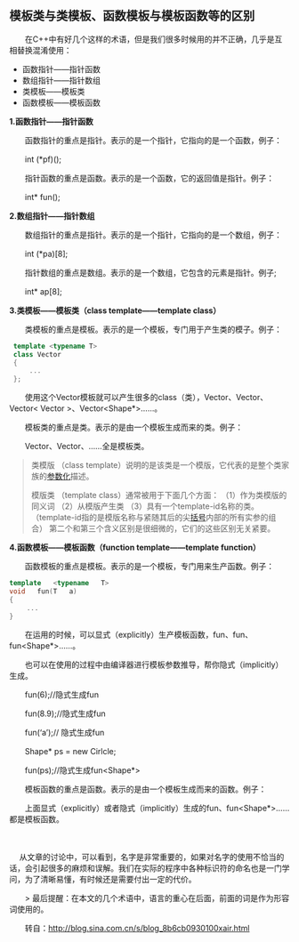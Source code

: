 ## 模板类与类模板、函数模板与模板函数等的区别



　　在C++中有好几个这样的术语，但是我们很多时候用的并不正确，几乎是互相替换混淆使用：  

- 函数指针——指针函数
- 数组指针——指针数组
- 类模板——模板类
- 函数模板——模板函数　

**1.函数指针——指针函数**  

　　函数指针的重点是指针。表示的是一个指针，它指向的是一个函数，例子：

　　int   (*pf)();  

　　指针函数的重点是函数。表示的是一个函数，它的返回值是指针。例子：  

　　int*   fun();  

**2.数组指针——指针数组**  

　　数组指针的重点是指针。表示的是一个指针，它指向的是一个数组，例子：  

　　int   (*pa)[8];  

　　指针数组的重点是数组。表示的是一个数组，它包含的元素是指针。例子;  

　　int*   ap[8];  

**3.类模板——模板类（class   template——template   class）**  

　　类模板的重点是模板。表示的是一个模板，专门用于产生类的模子。例子：  

```cpp
 template <typename T>
 class Vector
 {
     ...
 };
```

　　使用这个Vector模板就可以产生很多的class（类），Vector<int>、Vector<char>、 Vector<   Vector<int>  >、Vector<Shape*>……。  

　　模板类的重点是类。表示的是由一个模板生成而来的类。例子：  

　　Vector<int>、Vector<char>、……全是模板类。

> 类模版 （class template）说明的是该类是一个模版，它代表的是整个类家族的[参数化](http://www.so.com/s?q=%E5%8F%82%E6%95%B0%E5%8C%96&ie=utf-8&src=internal_wenda_recommend_textn)描述。
>
> 模版类 （template class）通常被用于下面几个方面：
> （1）作为类模版的同义词
> （2）从模版产生类
> （3）具有一个template-id名称的类。（template-id指的是模版名称与紧随其后的尖[括号](http://www.so.com/s?q=%E6%8B%AC%E5%8F%B7&ie=utf-8&src=internal_wenda_recommend_textn)内部的所有实参的组合）
> 第二个和第三个含义区别是很细微的，它们的这些区别无关紧要。

**4.函数模板——模板函数（function   template——template   function）**  

　　函数模板的重点是模板。表示的是一个模板，专门用来生产函数。例子：  

```cpp
template   <typename   T>  
void   fun(T   a)  
{  
 　　...
}   
```

　　在运用的时候，可以显式（explicitly）生产模板函数，fun<int>、fun<double>、fun<Shape*>……。  

　　也可以在使用的过程中由编译器进行模板参数推导，帮你隐式（implicitly）生成。  

　　fun(6);//隐式生成fun<int>  

　　fun(8.9);//隐式生成fun<double>  

　　fun(‘a’);//   隐式生成fun<char>  

　　Shape*   ps   =   new   Cirlcle;  

　　fun(ps);//隐式生成fun<Shape*>  

　　模板函数的重点是函数。表示的是由一个模板生成而来的函数。例子：  

　　上面显式（explicitly）或者隐式（implicitly）生成的fun<int>、fun<Shape*>……都是模板函数。  

　　

　  从文章的讨论中，可以看到，名字是非常重要的，如果对名字的使用不恰当的话，会引起很多的麻烦和误解。我们在实际的程序中各种标识符的命名也是一门学问，为了清晰易懂，有时候还是需要付出一定的代价。  

　　> 最后提醒：在本文的几个术语中，语言的重心在后面，前面的词是作为形容词使用的。

 

 

　　转自：http://blog.sina.com.cn/s/blog_8b6cb0930100xair.html

